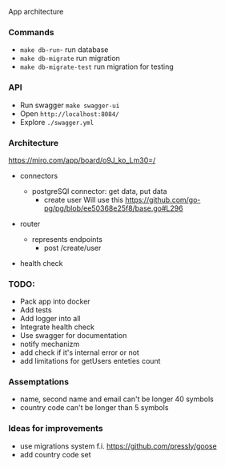 App architecture

### Commands
- `make db-run`- run database
- `make db-migrate` run migration
- `make db-migrate-test` run migration for testing

### API
- Run swagger `make swagger-ui`
- Open `http://localhost:8084/`
- Explore  `./swagger.yml`

### Architecture 
https://miro.com/app/board/o9J_ko_Lm30=/

- connectors
  - postgreSQl connector: get data, put data
    - create user
Will use this https://github.com/go-pg/pg/blob/ee50368e25f8/base.go#L296
    
- router
  - represents endpoints
    - post /create/user
- health check

### TODO:
- Pack app into docker
- Add tests
- Add logger into all
- Integrate health check
- Use swagger for documentation
- notify mechanizm
- add check if it's internal error or not
- add limitations for getUsers enteties count


### Assemptations
- name, second name and email can't be longer 40 symbols
- country code can't be longer than 5 symbols

### Ideas for improvements
- use migrations system f.i. https://github.com/pressly/goose
- add country code set


